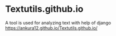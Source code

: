 # Textutils.github.io
A tool is used for analyzing text with help of django
https://ankura12.github.io/Textutils.github.io/
